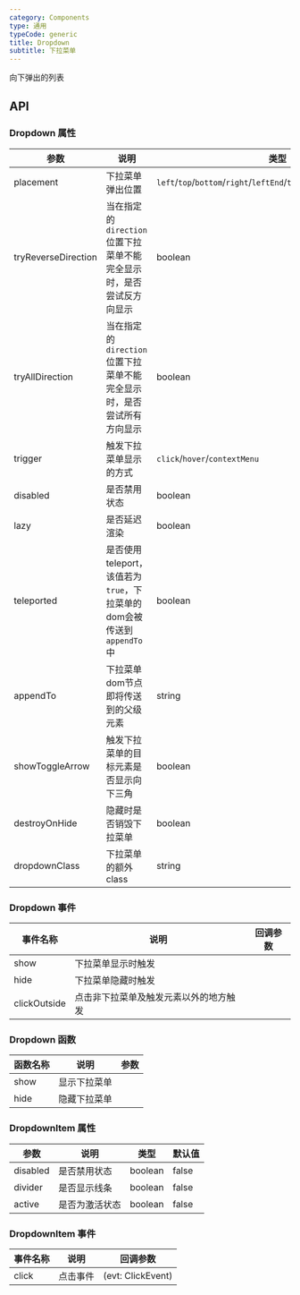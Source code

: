 ```yaml
---
category: Components
type: 通用
typeCode: generic
title: Dropdown
subtitle: 下拉菜单
---
```


向下弹出的列表

## API

### Dropdown 属性

| 参数                      | 说明                                                                | 类型                                                                              | 默认值       | 
|-------------------------|-------------------------------------------------------------------|---------------------------------------------------------------------------------|-----------|
| placement               | 下拉菜单弹出位置                                                          | `left`/`top`/`bottom`/`right`/`leftEnd`/`topEnd`/`bottomEnd`/`rightEnd`         | bottom    |
| tryReverseDirection     | 当在指定的`direction`位置下拉菜单不能完全显示时，是否尝试反方向显示                           | boolean                                                                         | true      |
| tryAllDirection     | 当在指定的`direction`位置下拉菜单不能完全显示时，是否尝试所有方向显示                          | boolean                                                                         | true      |
| trigger                | 触发下拉菜单显示的方式                                                       | `click`/`hover`/`contextMenu`                                                   | hover     |
| disabled                | 是否禁用状态                                                            | boolean                                                                         | false     |
| lazy                | 是否延迟渲染                                                            | boolean                                                                         | true      |
| teleported                | 是否使用 teleport，该值若为`true`，下拉菜单的dom会被传送到`appendTo`中                 | boolean                                                                         | true      |
| appendTo                | 下拉菜单dom节点即将传送到的父级元素                                               | string                                                                          | body      |
| showToggleArrow           | 触发下拉菜单的目标元素是否显示向下三角                                               | boolean                                                                         | true      |
| destroyOnHide           | 隐藏时是否销毁下拉菜单                                                       | boolean                                                                         | false     |
| dropdownClass           | 下拉菜单的额外class                                                      | string                                                                          |    |


### Dropdown 事件

| 事件名称         | 说明                  | 回调参数 |
|--------------|---------------------|------|
| show         | 下拉菜单显示时触发           |      |
| hide         | 下拉菜单隐藏时触发           |      |
| clickOutside | 点击非下拉菜单及触发元素以外的地方触发 |      |


### Dropdown 函数

| 函数名称 | 说明         | 参数                    |
|------|------------|----------------------------|
| show | 显示下拉菜单  |                              |
| hide | 隐藏下拉菜单  |                        |


### DropdownItem 属性

| 参数                | 说明                   | 类型                  | 默认值    |
|-----------------|----------------------|----------------------|--------|
| disabled           | 是否禁用状态                 | boolean                 | false  |
| divider            | 是否显示线条            | boolean                       | false  |
| active            | 是否为激活状态               | boolean           | false  |

### DropdownItem 事件

| 事件名称         | 说明                  | 回调参数              |
|--------------|---------------------|-------------------|
| click        | 点击事件                | (evt: ClickEvent) |
